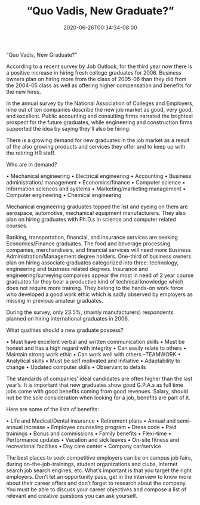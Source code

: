 ﻿---
title: "“Quo Vadis, New Graduate?”"
date: 2020-06-26T00:34:34-08:00
description: "Job Search Tips for Web Success"
featured_image: "/images/Job Search.jpg"
tags: ["Job Search"]
---

“Quo Vadis, New Graduate?”

According to a recent survey by Job Outlook, for the third year now there is a positive increase in hiring fresh college graduates for 2006.  Business owners plan on hiring more from the class of 2005-06 than they did from the 2004-05 class as well as offering higher compensation and benefits for the new hires.

In the annual survey by the National Association of Colleges and Employers, nine out of ten companies describe the new job market as good, very good, and excellent.  Public accounting and consulting firms narrated the brightest prospect for the future graduates, while engineering and construction firms supported the idea by saying they'll also be hiring.

There is a growing demand for new graduates in the job market as a result of the also growing products and services they offer and to keep up with the retiring HR staff.  

Who are in demand?

•	Mechanical engineering 
•	Electrical engineering 
•	Accounting 
•	Business administration/ management 
•	Economics/finance 
•	Computer science 
•	Information sciences and systems 
•	Marketing/marketing management 
•	Computer engineering 
•	Chemical engineering 

Mechanical engineering graduates topped the list and eyeing on them are aerospace, automotive, mechanical equipment manufacturers.  They also plan on hiring graduates with Ph.D.s in science and computer related courses.

Banking, transportation, financial, and insurance services are seeking Economics/Finance graduates.  The food and beverage processing companies, merchandisers, and financial services will need more Business Administration/Management degree holders.  One-third of business owners plan on hiring associate graduates categorized into three: technology, engineering and business related degrees.  Insurance and engineering/surveying companies appear the most in need of 2 year course graduates for they bear a productive kind of technical knowledge which does not require more training.  They belong to the hands-on work force who developed a good work ethic which is sadly observed by employers as missing in previous amateur graduates.

During the survey, only 23.5%, (mainly manufacturers) respondents planned on hiring international graduates in 2006.  

What qualities should a new graduate possess?

•	Must have excellent verbal and written communication skills
•	Must be honest and has a high regard with integrity
•	Can easily relate to others
•	Maintain strong work ethic
•	Can work well with others –TEAMWORK
•	Analytical skills
•	Must be self motivated and initiative
•	Adaptability to change
•	Updated computer skills
•	Observant to details

The standards of companies’ ideal candidates are often higher than the last year’s.  It is important that new graduates show good G.P.A.s as full time jobs come with good benefits coming from good revenues.  Salary, should not be the sole consideration when looking for a job, benefits are part of it.

Here are some of the lists of benefits:

•	Life and Medical/Dental insurance
•	Retirement plans
•	Annual and semi-annual increase
•	Employee counseling program
•	Dress code
•	Paid trainings
•	Bonus and commissions
•	Family benefits
•	Flexi-time
•	Performance updates
•	Vacation and sick leaves
•	On-site fitness and recreational facilities
•	Day care center
•	Company car/service

The best places to seek competitive employers can be on campus job fairs, during on-the-job-trainings, student organizations and clubs, Internet search job search engines, etc.  What’s important is that you target the right employers.  Don’t let an opportunity pass, get in the interview to know more about their career offers and don’t forget to research about the company.  You must be able to discuss your career objectives and compose a list of relevant and creative questions you can ask yourself.

